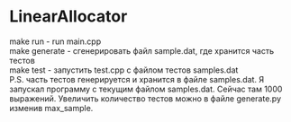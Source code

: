 # LinearAllocator
make run  - run main.cpp<br />
make generate - сгенерировать файл sample.dat, где хранится часть тестов <br />
make test - запустить test.cpp с файлом тестов samples.dat <br />
P.S. часть тестов генерируется и хранится в файле samples.dat. Я запускал программу с текущим файлом samples.dat. Сейчас там 1000 выражений. Увеличить количество тестов можно в файле generate.py изменив max_sample. <br />